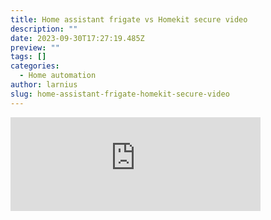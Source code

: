 ```yaml
---
title: Home assistant frigate vs Homekit secure video
description: ""
date: 2023-09-30T17:27:19.485Z
preview: ""
tags: []
categories:
  - Home automation
author: larnius
slug: home-assistant-frigate-homekit-secure-video
---
```


<iframe src="https://mastodontech.de/@larnius/111155313206743907/embed" class="mastodon-embed" style="max-width: 100%; border: 0" width="400" allowfullscreen="allowfullscreen"></iframe><script src="https://mastodontech.de/embed.js" async="async"></script>